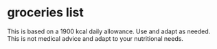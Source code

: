 # groceries list

This is based on a 1900 kcal daily allowance.
Use and adapt as needed. This is not medical advice and adapt to your nutritional needs. 